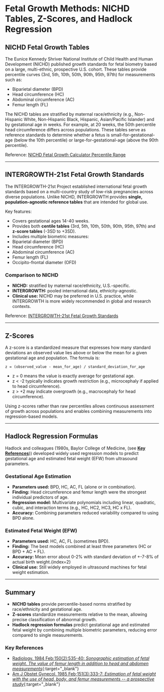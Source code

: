 # Fetal Growth Methods: NICHD Tables, Z-Scores, and Hadlock Regression

## NICHD Fetal Growth Tables
The Eunice Kennedy Shriver National Institute of Child Health and Human Development (NICHD) published growth standards for fetal biometry based on a large, multi-ethnic, prospective U.S. cohort. These tables provide percentile curves (3rd, 5th, 10th, 50th, 90th, 95th, 97th) for measurements such as:
- Biparietal diameter (BPD)
- Head circumference (HC)
- Abdominal circumference (AC)
- Femur length (FL)

The NICHD tables are stratified by maternal race/ethnicity (e.g., Non-Hispanic White, Non-Hispanic Black, Hispanic, Asian/Pacific Islander) and by gestational age in weeks. For example, at 20 weeks, the 50th percentile head circumference differs across populations. These tables serve as reference standards to determine whether a fetus is small-for-gestational-age (below the 10th percentile) or large-for-gestational-age (above the 90th percentile).

Reference: [NICHD Fetal Growth Calculator Percentile Range](https://www.nichd.nih.gov/sites/default/files/inline-files/FGCalculatorPercentileRange.pdf)

---

## INTERGROWTH-21st Fetal Growth Standards
The INTERGROWTH-21st Project established international fetal growth standards based on a multi-country study of low-risk pregnancies across diverse populations. Unlike NICHD, INTERGROWTH provides **single, population-agnostic reference tables** that are intended for global use.

Key features:
- Covers gestational ages 14-40 weeks.
- Provides both **centile tables** (3rd, 5th, 10th, 50th, 90th, 95th, 97th) and **z-score tables** (-3SD to +3SD).
- Includes multiple biometric measures:
 - Biparietal diameter (BPD)
 - Head circumference (HC)
 - Abdominal circumference (AC)
 - Femur length (FL)
 - Occipito-frontal diameter (OFD)

### Comparison to NICHD
- **NICHD:** stratified by maternal race/ethnicity, U.S.-specific.
- **INTERGROWTH:** pooled international data, ethnicity-agnostic.
- **Clinical use:** NICHD may be preferred in U.S. practice, while INTERGROWTH is more widely recommended in global and research contexts.

Reference: [INTERGROWTH-21st Fetal Growth Standards](https://intergrowth21.org/)

---

## Z-Scores
A z-score is a standardized measure that expresses how many standard deviations an observed value lies above or below the mean for a given gestational age and population. The formula is:

```
z = (observed_value - mean_for_age) / standard_deviation_for_age
```

- z = 0 means the value is exactly average for gestational age.
- z < -2 typically indicates growth restriction (e.g., microcephaly if applied to head circumference).
- z > +2 may indicate overgrowth (e.g., macrocephaly for head circumference).

Using z-scores rather than raw percentiles allows continuous assessment of growth across populations and enables combining measurements into regression-based models.

---

## Hadlock Regression Formulas
Hadlock and colleagues (1980s, Baylor College of Medicine, (see [**Key References**](#key-references))) developed widely used regression models to predict gestational age and estimated fetal weight (EFW) from ultrasound parameters.

### Gestational Age Estimation
- **Parameters used:** BPD, HC, AC, FL (alone or in combination).
- **Finding:** Head circumference and femur length were the strongest individual predictors of age.
- **Regression model:** Multivariate polynomials including linear, quadratic, cubic, and interaction terms (e.g., HC, HC2, HC3, HC x FL).
- **Accuracy:** Combining parameters reduced variability compared to using BPD alone.

### Estimated Fetal Weight (EFW)
- **Parameters used:** HC, AC, FL (sometimes BPD).
- **Finding:** The best models combined at least three parameters (HC or BPD + AC + FL).
- **Accuracy:** Mean error about 0-2% with standard deviation of +-7-8% of actual birth weight.{index=2}
- **Clinical use:** Still widely employed in ultrasound machines for fetal weight estimation.

---

## Summary
- **NICHD tables** provide percentile-based norms stratified by race/ethnicity and gestational age.
- **Z-scores** standardize measurements relative to the mean, allowing precise classification of abnormal growth.
- **Hadlock regression formulas** predict gestational age and estimated fetal weight by combining multiple biometric parameters, reducing error compared to single measurements.

### Key References
- [Radiology. 1984 Feb;150(2):535-40: *Sonographic estimation of fetal weight. The value of femur length in addition to head and abdomen measurements*](https://pubmed.ncbi.nlm.nih.gov/6691115/){:target="_blank"}
- [Am J Obstet Gynecol. 1985 Feb;151(3):333-7: *Estimation of fetal weight with the use of head, body, and femur measurements -- a prospective study*](https://www.sciencedirect.com/science/article/pii/0002937885902984?via%3Dihub){:target="_blank"}
